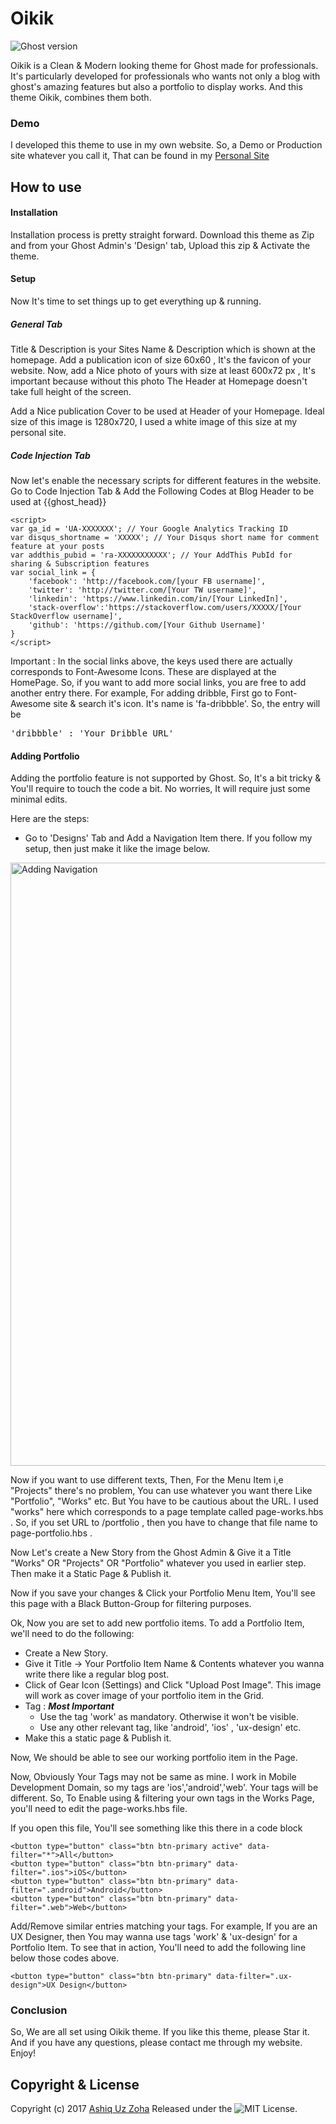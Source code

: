 # Oikik

![Ghost version](https://img.shields.io/badge/Ghost-1.1.1-brightgreen.svg?style=flat-square)

Oikik is a Clean & Modern looking theme for Ghost made for professionals. It's particularly developed for professionals who wants not only a blog with ghost's amazing features but also a portfolio to display works. And this theme Oikik, combines them both. 

### Demo

I developed this theme to use in my own website. So, a Demo or Production site whatever you call it, That can be found in my  [Personal Site](https://www.iayon.com/)

## How to use

#### Installation
Installation process is pretty straight forward. Download this theme as Zip and from your Ghost Admin's 'Design' tab, Upload this zip & Activate the theme. 

#### Setup
Now It's time to set things up to get everything up & running. 

##### General Tab
Title & Description is your Sites Name & Description which is shown at the homepage. Add a publication icon of size 60x60 , It's the favicon of your website. Now, add a Nice photo of yours with size at least 600x72 px , It's important because without this photo The Header at Homepage doesn't take full height of the screen. 

Add a Nice publication Cover to be used at Header of your Homepage. Ideal size of this image is 1280x720, I used a white image of this size at my personal site. 

##### Code Injection Tab
Now let's enable the necessary scripts for different features in the website. Go to Code Injection Tab & Add the Following Codes at Blog Header to be used at {{ghost_head}}

```
<script>
var ga_id = 'UA-XXXXXXX'; // Your Google Analytics Tracking ID 
var disqus_shortname = 'XXXXX'; // Your Disqus short name for comment feature at your posts
var addthis_pubid = 'ra-XXXXXXXXXXX'; // Your AddThis PubId for sharing & Subscription features
var social_link = {
    'facebook': 'http://facebook.com/[your FB username]',
    'twitter': 'http://twitter.com/[Your TW username]',
    'linkedin': 'https://www.linkedin.com/in/[Your LinkedIn]',
    'stack-overflow':'https://stackoverflow.com/users/XXXXX/[Your StackOverflow username]',
    'github': 'https://github.com/[Your Github Username]'
}
</script>
```

Important : In the social links above, the keys used there are actually corresponds to Font-Awesome Icons. These are displayed at the HomePage. So, if you want to add more social links, you are free to add another entry there. For example, For adding dribble, First go to Font-Awesome site & search it's icon. It's name is 'fa-dribbble'. So, the entry will be  <pre>'dribbble' : 'Your Dribble URL'</pre>

#### Adding Portfolio
Adding the portfolio feature is not supported by Ghost. So, It's a bit tricky & You'll require to touch the code a bit. No worries, It will require just some minimal edits. 

Here are the steps: 

+ Go to 'Designs' Tab and Add a Navigation Item there. If you follow my setup, then just make it like the image below. 
<img width="965" alt="Adding Navigation" src="https://user-images.githubusercontent.com/2864267/31852995-3ed8913c-b6a3-11e7-9e83-7b05fa084695.png">

Now if you want to use different texts, Then, For the Menu Item i,e "Projects" there's no problem, You can use whatever you want there Like "Portfolio", "Works" etc. But You have to be cautious about the URL. I used "works" here which corresponds to a page template called page-works.hbs . So, if you set URL to /portfolio , then you have to change that file name to page-portfolio.hbs . 

Now Let's create a New Story from the Ghost Admin & Give it a Title "Works" OR "Projects" OR "Portfolio" whatever you used in earlier step. Then make it a Static Page & Publish it. 

Now if you save your changes & Click your Portfolio Menu Item, You'll see this page with a Black Button-Group for filtering purposes. 

Ok, Now you are set to add new portfolio items. To add a Portfolio Item, we'll need to do the following:

+ Create a New Story. 
+ Give it Title -> Your Portfolio Item Name & Contents whatever you wanna write there like a regular blog post. 
+ Click of Gear Icon (Settings) and Click "Upload Post Image". This image will work as cover image of your portfolio item in the Grid. 
+ Tag : ***Most Important*** 
   - Use the tag 'work' as mandatory. Otherwise it won't be visible.
   - Use any other relevant tag, like 'android', 'ios' , 'ux-design' etc. 
+ Make this a static page & Publish it. 

Now, We should be able to see our working portfolio item in the Page. 

Now, Obviously Your Tags may not be same as mine. I work in Mobile Development Domain, so my tags are 'ios','android','web'. Your tags will be different. So, To Enable using & filtering your own tags in the Works Page, you'll need to edit the page-works.hbs file. 

If you open this file, You'll see something like this there in a code block

```
<button type="button" class="btn btn-primary active" data-filter="*">All</button>
<button type="button" class="btn btn-primary" data-filter=".ios">iOS</button>
<button type="button" class="btn btn-primary" data-filter=".android">Android</button>
<button type="button" class="btn btn-primary" data-filter=".web">Web</button>
```

Add/Remove similar entries matching your tags. For example, If you are an UX Designer, then You may wanna use tags 'work' & 'ux-design' for a Portfolio Item. To see that in action, You'll need to add the following line below those codes above.

```
<button type="button" class="btn btn-primary" data-filter=".ux-design">UX Design</button>
```

### Conclusion
So, We are all set using Oikik theme. If you like this theme, please Star it. And if you have any questions, please contact me through my website. Enjoy!


## Copyright & License
Copyright (c) 2017 [Ashiq Uz Zoha](https://www.iayon.com) 
Released under the ![MIT License](https://opensource.org/licenses/MIT).  

